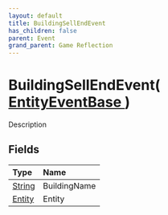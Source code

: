 ```yaml
---
layout: default
title: BuildingSellEndEvent
has_children: false
parent: Event
grand_parent: Game Reflection
---
```

# BuildingSellEndEvent( [ EntityEventBase ](/riftbreaker-wiki/docs/game-reflection/events/entity_event_base/) )
Description 

## Fields

| Type | Name |
|:----------|:--------------|
| [String](/riftbreaker-wiki/docs/game-reflection/components/string/) | BuildingName |
| [Entity](/riftbreaker-wiki/docs/game-reflection/classes/entity/) | Entity |

